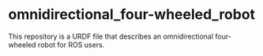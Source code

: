 # omnidirectional_four-wheeled_robot
This repository is a URDF file that describes an omnidirectional four-wheeled robot for ROS users.
